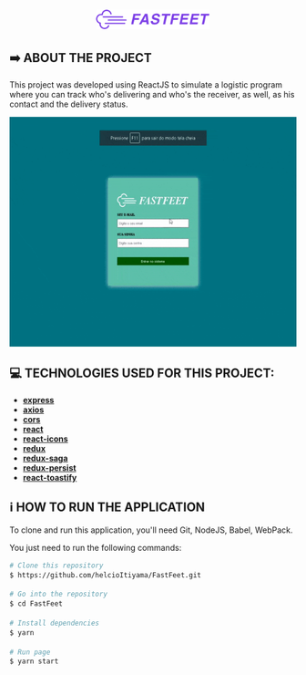 <h1 align="center">
    <img alt="Fashionista" src="https://github.com/helcioItiyama/FastFeet/blob/master/frontend/src/assets/fastfeet-logo.png" width="200px" />
</h1>

## :arrow_right: ABOUT THE PROJECT

This project was developed using ReactJS to simulate a logistic program where you can track who's delivering and who's the receiver, as well, as his contact and the delivery status.

<p align="center">
    <img alt ="homepage" src="https://github.com/helcioItiyama/FastFeet/blob/master/frontend/src/assets/demo%20(2).gif"/>
</p>

## :computer: TECHNOLOGIES USED FOR THIS PROJECT:

- [**express**](https://github.com/expressjs/express)
- [**axios**](https://github.com/axios/axios)
- [**cors**](https://github.com/expressjs/cors)
- [**react**](https://github.com/facebook/react)
- [**react-icons**](https://react-icons.github.io/react-icons/)
- [**redux**](https://github.com/reduxjs/redux)
- [**redux-saga**](https://github.com/redux-saga/redux-saga)
- [**redux-persist**](https://github.com/rt2zz/redux-persist)
- [**react-toastify**](https://github.com/fkhadra/react-toastify)

## :information_source: HOW TO RUN THE APPLICATION

To clone and run this application, you'll need Git, NodeJS, Babel, WebPack.

You just need to run the following commands:

```bash
# Clone this repository
$ https://github.com/helcioItiyama/FastFeet.git

# Go into the repository
$ cd FastFeet

# Install dependencies
$ yarn

# Run page
$ yarn start
```
